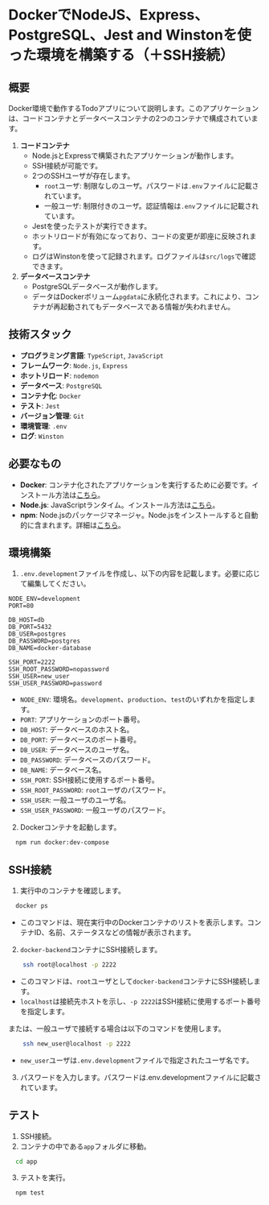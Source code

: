 # DockerでNodeJS、Express、PostgreSQL、Jest and Winstonを使った環境を構築する（＋SSH接続）

## 概要
Docker環境で動作するTodoアプリについて説明します。このアプリケーションは、コードコンテナとデータベースコンテナの2つのコンテナで構成されています。
1. **コードコンテナ** 
   - Node.jsとExpressで構築されたアプリケーションが動作します。
   - SSH接続が可能です。
   - 2つのSSHユーザが存在します。
     - `root`ユーザ: 制限なしのユーザ。パスワードは`.env`ファイルに記載されています。
     - 一般ユーザ: 制限付きのユーザ。認証情報は`.env`ファイルに記載されています。
   - Jestを使ったテストが実行できます。
   - ホットリロードが有効になっており、コードの変更が即座に反映されます。
   - ログはWinstonを使って記録されます。ログファイルは`src/logs`で確認できます。
2. **データベースコンテナ**
   - PostgreSQLデータベースが動作します。
   - データはDockerボリューム`pgdata`に永続化されます。これにより、コンテナが再起動されてもデータベースである情報が失われません。

## 技術スタック
- **プログラミング言語**: `TypeScript`, `JavaScript`
- **フレームワーク**: `Node.js`, `Express`
- **ホットリロード**: `nodemon`
- **データベース**: `PostgreSQL`
- **コンテナ化**: `Docker`
- **テスト**: `Jest`
- **バージョン管理**: `Git`
- **環境管理**: `.env`
- **ログ**: `Winston`

## 必要なもの
- **Docker**: コンテナ化されたアプリケーションを実行するために必要です。インストール方法は[こちら](https://docs.docker.com/get-started/get-docker/)。
- **Node.js**: JavaScriptランタイム。インストール方法は[こちら](https://nodejs.org/ja/download/)。
- **npm**: Node.jsのパッケージマネージャ。Node.jsをインストールすると自動的に含まれます。詳細は[こちら](https://docs.npmjs.com/downloading-and-installing-node-js-and-npm)。

## 環境構築
1. `.env.development`ファイルを作成し、以下の内容を記載します。必要に応じて編集してください。
```dotenv
NODE_ENV=development
PORT=80

DB_HOST=db
DB_PORT=5432
DB_USER=postgres
DB_PASSWORD=postgres
DB_NAME=docker-database

SSH_PORT=2222
SSH_ROOT_PASSWORD=nopassword
SSH_USER=new_user
SSH_USER_PASSWORD=password
```
  - `NODE_ENV`: 環境名。`development`、`production`、`test`のいずれかを指定します。
  - `PORT`: アプリケーションのポート番号。
  - `DB_HOST`: データベースのホスト名。
  - `DB_PORT`: データベースのポート番号。
  - `DB_USER`: データベースのユーザ名。
  - `DB_PASSWORD`: データベースのパスワード。
  - `DB_NAME`: データベース名。
  - `SSH_PORT`: SSH接続に使用するポート番号。
  - `SSH_ROOT_PASSWORD`: `root`ユーザのパスワード。
  - `SSH_USER`: 一般ユーザのユーザ名。
  - `SSH_USER_PASSWORD`: 一般ユーザのパスワード。

2. Dockerコンテナを起動します。
```bash
  npm run docker:dev-compose
```

## SSH接続
1. 実行中のコンテナを確認します。
```bash
  docker ps
```
- このコマンドは、現在実行中のDockerコンテナのリストを表示します。コンテナID、名前、ステータスなどの情報が表示されます。
2. `docker-backend`コンテナにSSH接続します。
```bash
    ssh root@localhost -p 2222
```
- このコマンドは、`root`ユーザとして`docker-backend`コンテナにSSH接続します。
- `localhost`は接続先ホストを示し、`-p 2222`はSSH接続に使用するポート番号を指定します。

または、一般ユーザで接続する場合は以下のコマンドを使用します。
```bash
    ssh new_user@localhost -p 2222
```
- `new_user`ユーザは`.env.development`ファイルで指定されたユーザ名です。

3. パスワードを入力します。パスワードは.env.developmentファイルに記載されています。

## テスト
1. SSH接続。
2. コンテナの中である`app`フォルダに移動。
```bash
  cd app
```
3. テストを実行。
```bash
  npm test
```
